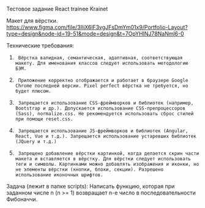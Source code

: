 Тестовое задание React trainee Krainet

Макет для вёрстки.
https://www.figma.com/file/3IliX6lF3vgJFsDmYm01x9/Portfolio-Layout?type=design&node-id=19-51&mode=design&t=7OpYHINJ78NaNml6-0

Технические требования:

1.   	Вёрстка валидная, семантическая, адаптивная, соответствующая макету. Для именования классов следует использовать методологию БЭМ.
2.   	Приложение корректно отображается и работает в браузере Google Chrome последней версии. Pixel perfect вёрстка не требуется, но будет плюсом.
3.   	Запрещается использование CSS-фреймворков и библиотек (например, Bootstrap и др.). Допускается использование CSS-препроцессоров (Sass), normalize.css. Не рекомендуется использовать сброс стилей при помощи reset.css.
4.   	Запрещается использование JS-фреймворков и библиотек (Angular, React, Vue и т.д.). Запрещается использование устаревших библиотек (JQuery и т.д.)
5.   	Запрещено добавление вёрстки картинкой, когда делается скрин части макета и вставляется в вёрстку. Для вёрстки следует использовать теги и символы. Картинками можно добавлять изображения и иконки, но не элементы вёрстки (кнопки, блоки, секции). Разрешено использование иконочных шрифтов.

Задача (лежит в папке scripts):
Написать функцию, которая при заданном числе n (n >= 1) возвращает n-е число в последовательности Фибоначчи.
